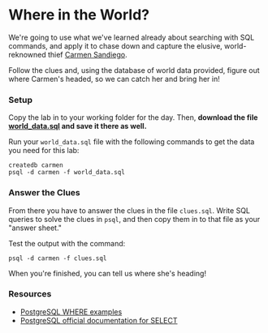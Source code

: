 # Where in the World?

We're going to use what we've learned already about searching with SQL 
commands, and apply it to chase down and capture the elusive, world-reknowned 
thief [Carmen Sandiego][about].

Follow the clues and, using the database of world data provided, figure 
out where Carmen's headed, so we can catch her and bring her in!

### Setup

Copy the lab in to your working folder for the day. Then, **download the 
file [world_data.sql][data] and save it there as well.**

Run your `world_data.sql` file with the following commands to get the data 
you need for this lab:

```
createdb carmen
psql -d carmen -f world_data.sql
```

### Answer the Clues

From there you have to answer the clues in the file `clues.sql`. Write
SQL queries to solve the clues in `psql`, and then copy them in to that
file as your "answer sheet."

Test the output with the command:

```
psql -d carmen -f clues.sql
```

When you're finished, you can tell us where she's heading!

### Resources

- [PostgreSQL WHERE examples][tutorial-where]
- [PostgreSQL official documentation for SELECT][docs-select]


<!-- LINKS -->

[about]:          https://en.wikipedia.org/wiki/Carmen_Sandiego
[data]:           https://raw.githubusercontent.com/ga-instructors/lots_o_data/master/sql/world_data.sql
[tutorial]:       http://www.tutorialspoint.com/postgresql
[tutorial-where]: http://www.tutorialspoint.com/postgresql/postgresql_where_clause.htm
[docs]:           http://www.postgresql.org/docs
[docs-select]:    http://www.postgresql.org/docs/9.0/static/sql-select.html

